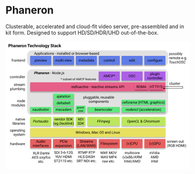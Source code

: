 # Phaneron
Clusterable, accelerated and cloud-fit video server, pre-assembled and in kit form. Designed to support HD/SD/HDR/UHD out-of-the-box.

![Phaneron Stack](/phaneron_stack.png)
